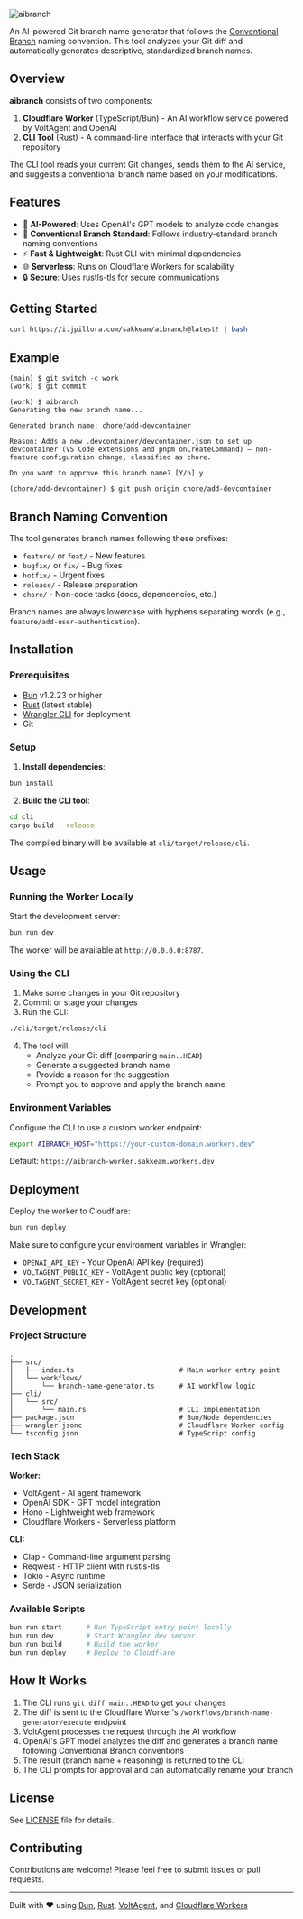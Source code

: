 ![aibranch](https://socialify.git.ci/sakkeam/aibranch/image?language=1&owner=1&name=1&stargazers=1&theme=Light)

An AI-powered Git branch name generator that follows the [Conventional Branch](https://github.com/conventional-branch/conventional-branch) naming convention. This tool analyzes your Git diff and automatically generates descriptive, standardized branch names.

## Overview

**aibranch** consists of two components:

1. **Cloudflare Worker** (TypeScript/Bun) - An AI workflow service powered by VoltAgent and OpenAI
2. **CLI Tool** (Rust) - A command-line interface that interacts with your Git repository

The CLI tool reads your current Git changes, sends them to the AI service, and suggests a conventional branch name based on your modifications.

## Features

- 🤖 **AI-Powered**: Uses OpenAI's GPT models to analyze code changes
- 📏 **Conventional Branch Standard**: Follows industry-standard branch naming conventions
- ⚡ **Fast & Lightweight**: Rust CLI with minimal dependencies
- 🌐 **Serverless**: Runs on Cloudflare Workers for scalability
- 🔒 **Secure**: Uses rustls-tls for secure communications

## Getting Started

```bash
curl https://i.jpillora.com/sakkeam/aibranch@latest! | bash
```

## Example

```
(main) $ git switch -c work
(work) $ git commit

(work) $ aibranch
Generating the new branch name...

Generated branch name: chore/add-devcontainer

Reason: Adds a new .devcontainer/devcontainer.json to set up devcontainer (VS Code extensions and pnpm onCreateCommand) — non-feature configuration change, classified as chore.

Do you want to approve this branch name? [Y/n] y

(chore/add-devcontainer) $ git push origin chore/add-devcontainer
```

## Branch Naming Convention

The tool generates branch names following these prefixes:

- `feature/` or `feat/` - New features
- `bugfix/` or `fix/` - Bug fixes
- `hotfix/` - Urgent fixes
- `release/` - Release preparation
- `chore/` - Non-code tasks (docs, dependencies, etc.)

Branch names are always lowercase with hyphens separating words (e.g., `feature/add-user-authentication`).

## Installation

### Prerequisites

- [Bun](https://bun.sh) v1.2.23 or higher
- [Rust](https://rustup.rs) (latest stable)
- [Wrangler CLI](https://developers.cloudflare.com/workers/wrangler/) for deployment
- Git

### Setup

1. **Install dependencies**:

```bash
bun install
```

2. **Build the CLI tool**:

```bash
cd cli
cargo build --release
```

The compiled binary will be available at `cli/target/release/cli`.

## Usage

### Running the Worker Locally

Start the development server:

```bash
bun run dev
```

The worker will be available at `http://0.0.0.0:8787`.

### Using the CLI

1. Make some changes in your Git repository
2. Commit or stage your changes
3. Run the CLI:

```bash
./cli/target/release/cli
```

4. The tool will:
   - Analyze your Git diff (comparing `main..HEAD`)
   - Generate a suggested branch name
   - Provide a reason for the suggestion
   - Prompt you to approve and apply the branch name

### Environment Variables

Configure the CLI to use a custom worker endpoint:

```bash
export AIBRANCH_HOST="https://your-custom-domain.workers.dev"
```

Default: `https://aibranch-worker.sakkeam.workers.dev`

## Deployment

Deploy the worker to Cloudflare:

```bash
bun run deploy
```

Make sure to configure your environment variables in Wrangler:

- `OPENAI_API_KEY` - Your OpenAI API key (required)
- `VOLTAGENT_PUBLIC_KEY` - VoltAgent public key (optional)
- `VOLTAGENT_SECRET_KEY` - VoltAgent secret key (optional)

## Development

### Project Structure

```
.
├── src/
│   ├── index.ts                          # Main worker entry point
│   └── workflows/
│       └── branch-name-generator.ts      # AI workflow logic
├── cli/
│   └── src/
│       └── main.rs                       # CLI implementation
├── package.json                          # Bun/Node dependencies
├── wrangler.jsonc                        # Cloudflare Worker config
└── tsconfig.json                         # TypeScript config
```

### Tech Stack

**Worker:**

- VoltAgent - AI agent framework
- OpenAI SDK - GPT model integration
- Hono - Lightweight web framework
- Cloudflare Workers - Serverless platform

**CLI:**

- Clap - Command-line argument parsing
- Reqwest - HTTP client with rustls-tls
- Tokio - Async runtime
- Serde - JSON serialization

### Available Scripts

```bash
bun run start      # Run TypeScript entry point locally
bun run dev        # Start Wrangler dev server
bun run build      # Build the worker
bun run deploy     # Deploy to Cloudflare
```

## How It Works

1. The CLI runs `git diff main..HEAD` to get your changes
2. The diff is sent to the Cloudflare Worker's `/workflows/branch-name-generator/execute` endpoint
3. VoltAgent processes the request through the AI workflow
4. OpenAI's GPT model analyzes the diff and generates a branch name following Conventional Branch conventions
5. The result (branch name + reasoning) is returned to the CLI
6. The CLI prompts for approval and can automatically rename your branch

## License

See [LICENSE](LICENSE) file for details.

## Contributing

Contributions are welcome! Please feel free to submit issues or pull requests.

---

Built with ❤️ using [Bun](https://bun.sh), [Rust](https://rust-lang.org), [VoltAgent](https://voltagent.dev), and [Cloudflare Workers](https://workers.cloudflare.com)
